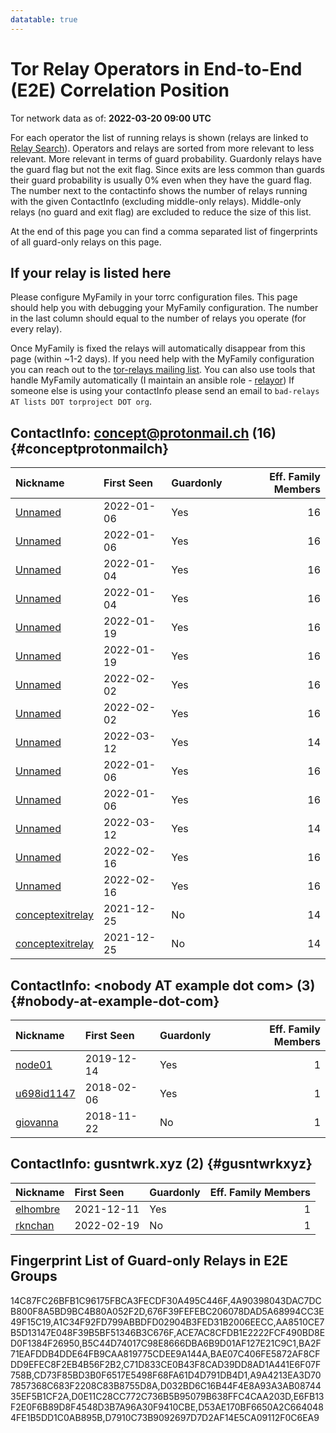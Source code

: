 ```yaml
---
datatable: true
---
```



# Tor Relay Operators in End-to-End (E2E) Correlation Position

Tor network data as of: **2022-03-20 09:00 UTC**

For each operator the list of running relays is shown (relays are linked to [Relay Search](https://metrics.torproject.org/rs.html)).
Operators and relays are sorted from more relevant to less relevant. More relevant in terms of guard probability.
Guardonly relays have the guard flag but not the exit flag.
Since exits are less common than guards their guard probability is usually 0% even when they have the guard flag.
The number next to the contactinfo shows the number of relays running with the given ContactInfo (excluding middle-only relays).
Middle-only relays (no guard and exit flag) are excluded to reduce the size of this list.

At the end of this page you can find a comma separated list of fingerprints of all guard-only relays on this page.

## If your relay is listed here
Please configure MyFamily in your torrc configuration files.
This page should help you with debugging your MyFamily configuration. The number in the last column should equal to the number of
relays you operate (for every relay).

Once MyFamily is fixed the relays will automatically disappear from this page (within ~1-2 days).
If you need help with the MyFamily configuration you can reach out to the
[tor-relays mailing list](https://lists.torproject.org/cgi-bin/mailman/listinfo/tor-relays).
You can also use tools that handle MyFamily automatically (I maintain an ansible role - 
[relayor](https://medium.com/@nusenu/deploying-tor-relays-with-ansible-6612593fa34d))
If someone else is using your contactInfo please send an email to ```bad-relays AT lists DOT torproject DOT org```.


## ContactInfo: concept@protonmail.ch (16) {#conceptprotonmailch}

| Nickname                                                                                                    | First Seen   | Guardonly   |   Eff. Family Members |
|:------------------------------------------------------------------------------------------------------------|:-------------|:------------|----------------------:|
| [Unnamed](https://metrics.torproject.org/rs.html#details/D032BD6C16B44F4E8A93A3AB0874435EF5B1CF2A)          | 2022-01-06   | Yes         |                    16 |
| [Unnamed](https://metrics.torproject.org/rs.html#details/C71D833CE0B43F8CAD39DD8AD1A441E6F07F758B)          | 2022-01-06   | Yes         |                    16 |
| [Unnamed](https://metrics.torproject.org/rs.html#details/B5C44D74017C98E8666DBA6B9D01AF127E21C9C1)          | 2022-01-04   | Yes         |                    16 |
| [Unnamed](https://metrics.torproject.org/rs.html#details/E6FB13F2E0F6B89D8F4548D3B7A96A30F9410CBE)          | 2022-01-04   | Yes         |                    16 |
| [Unnamed](https://metrics.torproject.org/rs.html#details/BAE07C406FE5872AF8CFDD9EFEC8F2EB4B56F2B2)          | 2022-01-19   | Yes         |                    16 |
| [Unnamed](https://metrics.torproject.org/rs.html#details/CD73F85BD3B0F6517E5498F68FA61D4D791DB4D1)          | 2022-01-19   | Yes         |                    16 |
| [Unnamed](https://metrics.torproject.org/rs.html#details/AA8510CE7B5D13147E048F39B5BF51346B3C676F)          | 2022-02-02   | Yes         |                    16 |
| [Unnamed](https://metrics.torproject.org/rs.html#details/14C87FC26BFB1C96175FBCA3FECDF30A495C446F)          | 2022-02-02   | Yes         |                    16 |
| [Unnamed](https://metrics.torproject.org/rs.html#details/A1C34F92FD799ABBDFD02904B3FED31B2006EECC)          | 2022-03-12   | Yes         |                    14 |
| [Unnamed](https://metrics.torproject.org/rs.html#details/676F39FEFEBC206078DAD5A68994CC3E49F15C19)          | 2022-01-06   | Yes         |                    16 |
| [Unnamed](https://metrics.torproject.org/rs.html#details/4A90398043DAC7DCB800F8A5BD9BC4B80A052F2D)          | 2022-01-06   | Yes         |                    16 |
| [Unnamed](https://metrics.torproject.org/rs.html#details/BA2F71EAFDDB4DDE64FB9CAA819775CDEE9A144A)          | 2022-03-12   | Yes         |                    14 |
| [Unnamed](https://metrics.torproject.org/rs.html#details/D0E11C28CC772C736B5B95079B638FFC4CAA203D)          | 2022-02-16   | Yes         |                    16 |
| [Unnamed](https://metrics.torproject.org/rs.html#details/ACE7AC8CFDB1E2222FCF490BD8ED0F1384F26950)          | 2022-02-16   | Yes         |                    16 |
| [conceptexitrelay](https://metrics.torproject.org/rs.html#details/76EB3AD90935077F9E63085CE6A56EEDAEF14DD0) | 2021-12-25   | No          |                    14 |
| [conceptexitrelay](https://metrics.torproject.org/rs.html#details/B1101A4EB7A09BB58351B146630C06F46A617703) | 2021-12-25   | No          |                    14 |

## ContactInfo: &lt;nobody AT example dot com&gt; (3) {#nobody-at-example-dot-com}

| Nickname                                                                                              | First Seen   | Guardonly   |   Eff. Family Members |
|:------------------------------------------------------------------------------------------------------|:-------------|:------------|----------------------:|
| [node01](https://metrics.torproject.org/rs.html#details/D53AE170BF6650A2C6640484FE1B5DD1C0AB895B)     | 2019-12-14   | Yes         |                     1 |
| [u698id1147](https://metrics.torproject.org/rs.html#details/A9A4213EA3D707857368C683F2208C83B8755D8A) | 2018-02-06   | Yes         |                     1 |
| [giovanna](https://metrics.torproject.org/rs.html#details/1137AB1F84EC2D52DFB1915717F14FF1A10EB392)   | 2018-11-22   | No          |                     1 |

## ContactInfo: gusntwrk.xyz (2) {#gusntwrkxyz}

| Nickname                                                                                            | First Seen   | Guardonly   |   Eff. Family Members |
|:----------------------------------------------------------------------------------------------------|:-------------|:------------|----------------------:|
| [elhombre](https://metrics.torproject.org/rs.html#details/D7910C73B9092697D7D2AF14E5CA09112F0C6EA9) | 2021-12-11   | Yes         |                     1 |
| [rknchan](https://metrics.torproject.org/rs.html#details/A5B984C20AF47731B911CDF68032A36F8678C25B)  | 2022-02-19   | No          |                     1 |


## Fingerprint List of Guard-only Relays in E2E Groups

14C87FC26BFB1C96175FBCA3FECDF30A495C446F,4A90398043DAC7DCB800F8A5BD9BC4B80A052F2D,676F39FEFEBC206078DAD5A68994CC3E49F15C19,A1C34F92FD799ABBDFD02904B3FED31B2006EECC,AA8510CE7B5D13147E048F39B5BF51346B3C676F,ACE7AC8CFDB1E2222FCF490BD8ED0F1384F26950,B5C44D74017C98E8666DBA6B9D01AF127E21C9C1,BA2F71EAFDDB4DDE64FB9CAA819775CDEE9A144A,BAE07C406FE5872AF8CFDD9EFEC8F2EB4B56F2B2,C71D833CE0B43F8CAD39DD8AD1A441E6F07F758B,CD73F85BD3B0F6517E5498F68FA61D4D791DB4D1,A9A4213EA3D707857368C683F2208C83B8755D8A,D032BD6C16B44F4E8A93A3AB0874435EF5B1CF2A,D0E11C28CC772C736B5B95079B638FFC4CAA203D,E6FB13F2E0F6B89D8F4548D3B7A96A30F9410CBE,D53AE170BF6650A2C6640484FE1B5DD1C0AB895B,D7910C73B9092697D7D2AF14E5CA09112F0C6EA9